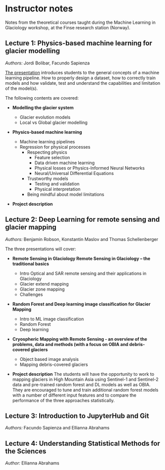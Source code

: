 # Instructor notes

Notes from the theoretical courses taught during the Machine Learning in Glaciology workshop, at the Finse research station (Norway).

## Lecture 1: Physics-based machine learning for glacier modelling

*Authors:* Jordi Bolibar, Facundo Sapienza

[The presentation](https://github.com/Machine-Learning-in-Glaciology-Workshop/Mass_Balance_ML_modelling/raw/main/Presentation_PhysicsBased_ML_Glaciology.pptx)
introduces students to the general concepts of a machine learning pipeline. How to properly design a dataset, how to correctly
train models and how validate, test and understand the capabilities and limitation of the model(s). 

The following contents are covered:

- **Modelling the glacier system**
  - Glacier evolution models
  - Local vs Global glacier modelling
  
- **Physics-based machine learning**
  - Machine learning pipelines
  - Regression for physical processes
    - Respecting physics
      - Feature selection
      - Data driven machine learning
      - Physical losses or Physics-Informed Neural Networks
      - Neural/Universal Differential Equations
    - Trustworthy models
      - Testing and validation
      - Physical interpretation
    - Being mindful about model limitations
- **Project description**

## Lecture 2: Deep Learning for remote sensing and glacier mapping

*Authors:* Benjamin Robson, Konstantin Maslov and Thomas Schellenberger

The three presentations will cover:
- **Remote Sensing in Glaciology Remote Sensing in Glaciology – the traditional basics**
  - Intro Optical and SAR remote sensing and their applications in Glaciology
  - Glacier extend mapping
  - Glacier zone mapping
  - Challenges
- **Random Forest and Deep learning image classification for Glacier Mapping**
  - Intro to ML image classification
  - Random Forest
  - Deep learning
- **Cryospheric Mapping with Remote Sensing - an overview of the problems, data and methods (with a focus on OBIA and debris-covered glaciers**
  - Object based image analysis
  - Mapping debris-covered glaciers

- **Project description**
  The students will have the opportunity to work to mapping glaciers in High Mountain Asia using Sentinel-1 and Sentinel-2 data and pre-trained random forest and DL models as well as OBIA. They are encouraged to tune and train additional random forest models with a number of different input features and to compare the performance of the three approaches statistically.
  
## Lecture 3: Introduction to JupyterHub and Git

*Authors:* Facundo Sapienza and Ellianna Abrahams

## Lecture 4: Understanding Statistical Methods for the Sciences

*Author:* Ellianna Abrahams
